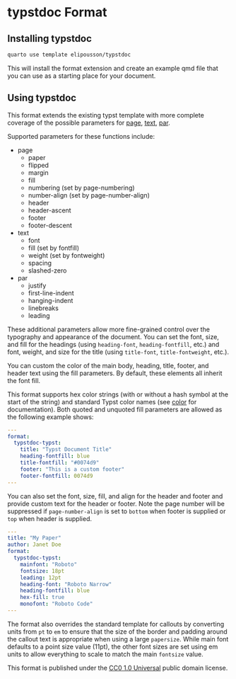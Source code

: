# typstdoc Format

## Installing typstdoc

```bash
quarto use template elipousson/typstdoc
```

This will install the format extension and create an example qmd file
that you can use as a starting place for your document.

## Using typstdoc

This format extends the existing typst template with more complete coverage of the possible parameters for [page](https://typst.app/docs/reference/layout/page/), [text](https://typst.app/docs/reference/text/text/), [par](https://typst.app/docs/reference/model/par/).

Supported parameters for these functions include:

- page
  - paper
  - flipped
  - margin
  - fill
  - numbering (set by page-numbering)
  - number-align (set by page-number-align)
  - header
  - header-ascent
  - footer
  - footer-descent
- text
  - font
  - fill (set by fontfill)
  - weight (set by fontweight)
  - spacing
  - slashed-zero
- par
  - justify
  - first-line-indent
  - hanging-indent
  - linebreaks
  - leading
  
These additional parameters allow more fine-grained control over the typography and appearance of the document. You can set the font, size, and fill for the headings (using `heading-font`, `heading-fontfill`, etc.) and font, weight, and size for the title (using `title-font`, `title-fontweight`, etc.).

You can custom the color of the main body, heading, title, footer, and header text using the fill parameters.  By default, these elements all inherit the font fill.

This format supports hex color strings (with or without a hash symbol at the start of the string) and standard Typst color names (see [color](https://typst.app/docs/reference/visualize/color/) for documentation). Both quoted and unquoted fill parameters are allowed as the following example shows:

```yaml
---
format:
  typstdoc-typst:
    title: "Typst Document Title"
    heading-fontfill: blue
    title-fontfill: "#0074d9"
    footer: "This is a custom footer"
    footer-fontfill: 0074d9
---
```

You can also set the font, size, fill, and align for the header and footer and provide custom text for the header or footer. Note the page number will be suppressed if `page-number-align` is set to `bottom` when footer is supplied or `top` when header is supplied.

```yaml
---
title: "My Paper"
author: Janet Doe
format:
  typstdoc-typst:
    mainfont: "Roboto"
    fontsize: 18pt
    leading: 12pt
    heading-font: "Roboto Narrow"
    heading-fontfill: blue
    hex-fill: true
    monofont: "Roboto Code"
---
```

The format also overrides the standard template for callouts by converting units from `pt` to `em` to ensure that the size of the border and padding around the callout text is appropriate when using a large `papersize`. While main font defaults to a point size value (11pt), the other font sizes are set using em units to allow everything to scale to match the main `fontsize` value.

This format is published under the [CC0 1.0 Universal](https://creativecommons.org/publicdomain/zero/1.0/) public domain license.
